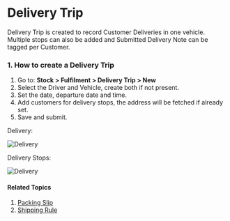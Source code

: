 <!-- add-breadcrumbs -->
# Delivery Trip

Delivery Trip is created to record Customer Deliveries in one vehicle. Multiple stops can also be added and Submitted Delivery Note can be tagged per Customer.

### 1. How to create a Delivery Trip
1. Go to: **Stock > Fulfilment > Delivery Trip > New**
1. Select the Driver and Vehicle, create both if not present.
1. Set the date, departure date and time.
1. Add customers for delivery stops, the address will be fetched if already set.
1. Save and submit.

Delivery:

<img class="screenshot" alt="Delivery" src="{{docs_base_url}}/assets/img/stock/delivery_trip.png">

Delivery Stops:

<img class="screenshot" alt="Delivery" src="{{docs_base_url}}/assets/img/stock/delivery_stops.png">

#### Related Topics
1. [Packing Slip](/docs/user/manual/en/stock/packing-slip)
1. [Shipping Rule](/docs/user/manual/en/selling/shipping-rule)